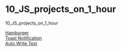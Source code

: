 # 10_JS_projects_on_1_hour

10_JS_projects_on_1_hour

[Hamburger](https://andriykikot.github.io/fe-core-hw-10/)  
[Toast Notification](https://andriykikot.github.io/fe-core-hw-10/)  
[Auto Write Text](https://andriykikot.github.io/fe-core-hw-10/)
